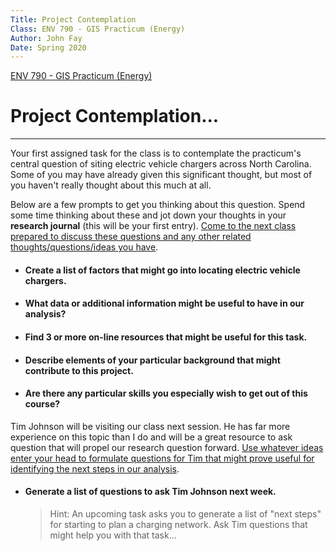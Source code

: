 ```yaml
---
Title: Project Contemplation
Class: ENV 790 - GIS Practicum (Energy)
Author: John Fay
Date: Spring 2020
---
```


[ENV 790 - GIS Practicum (Energy)](./index.html)

# Project Contemplation...

---

Your first assigned task for the class is to contemplate the practicum's central question of siting electric vehicle chargers across North Carolina. Some of you may have already given this significant thought, but most of you haven't really thought about this much at all. 

Below are a few prompts to get you thinking about this question. Spend some time thinking about these and jot down your thoughts in your **research journal** (this will be your first entry). <u>Come to the next class prepared to discuss these questions and any other related thoughts/questions/ideas you have</u>.

* #### Create a list of factors that might go into locating electric vehicle chargers.

* #### What data or additional information might be useful to have in our analysis?

* #### Find 3 or more on-line resources that might be useful for this task.

* #### Describe elements of your particular background that might contribute to this project.

* #### Are there any particular skills you especially wish to get out of this course? 



Tim Johnson will be visiting our class next session. He has far more experience on this topic than I do and will be a great resource to ask question that will propel our research question forward. <u>Use whatever ideas enter your head to formulate questions for Tim that might prove useful for identifying the next steps in our analysis</u>. 

* #### Generate a list of questions to ask Tim Johnson next week.

  > Hint: An upcoming task asks you to generate a list of "next steps" for starting to plan a charging network. Ask Tim questions that might help you with that task...